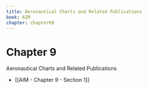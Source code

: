 ```yaml
---
title: Aeronautical Charts and Related Publications
book: AIM
chapter: chapter09
---
```

# Chapter 9
Aeronautical Charts and Related Publications

- [[AIM - Chapter 9 - Section 1]]